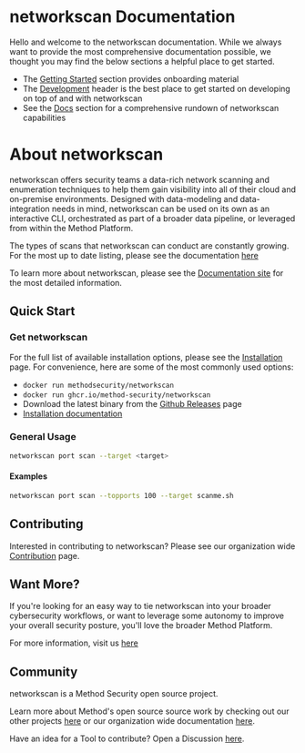# networkscan Documentation

Hello and welcome to the networkscan documentation. While we always want to provide the most comprehensive documentation possible, we thought you may find the below sections a helpful place to get started.

- The [Getting Started](./getting-started/basic-usage.md) section provides onboarding material
- The [Development](./development/setup.md) header is the best place to get started on developing on top of and with networkscan
- See the [Docs](./docs/index.md) section for a comprehensive rundown of networkscan capabilities

# About networkscan

networkscan offers security teams a data-rich network scanning and enumeration techniques to help them gain visibility into all of their cloud and on-premise environments. Designed with data-modeling and data-integration needs in mind, networkscan can be used on its own as an interactive CLI, orchestrated as part of a broader data pipeline, or leveraged from within the Method Platform.

The types of scans that networkscan can conduct are constantly growing. For the most up to date listing, please see the documentation [here](./docs/index.md)

To learn more about networkscan, please see the [Documentation site](https://method-security.github.io/networkscan/) for the most detailed information.

## Quick Start

### Get networkscan

For the full list of available installation options, please see the [Installation](./getting-started/installation.md) page. For convenience, here are some of the most commonly used options:

- `docker run methodsecurity/networkscan`
- `docker run ghcr.io/method-security/networkscan`
- Download the latest binary from the [Github Releases](https://github.com/Method-Security/networkscan/releases/latest) page
- [Installation documentation](./getting-started/installation.md)

### General Usage

```bash
networkscan port scan --target <target>
```

#### Examples

```bash
networkscan port scan --topports 100 --target scanme.sh
```

## Contributing

Interested in contributing to networkscan? Please see our organization wide [Contribution](https://method-security.github.io/community/contribute/discussions.html) page.

## Want More?

If you're looking for an easy way to tie networkscan into your broader cybersecurity workflows, or want to leverage some autonomy to improve your overall security posture, you'll love the broader Method Platform.

For more information, visit us [here](https://method.security)

## Community

networkscan is a Method Security open source project.

Learn more about Method's open source source work by checking out our other projects [here](https://github.com/Method-Security) or our organization wide documentation [here](https://method-security.github.io).

Have an idea for a Tool to contribute? Open a Discussion [here](https://github.com/Method-Security/Method-Security.github.io/discussions).
